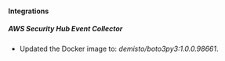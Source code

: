 #### Integrations
##### AWS Security Hub Event Collector
- Updated the Docker image to: *demisto/boto3py3:1.0.0.98661*.
